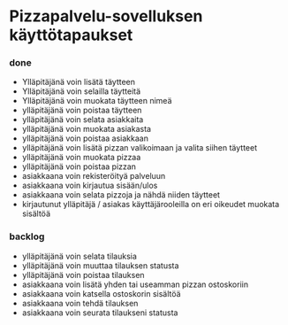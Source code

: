 # Pizzapalvelu-sovelluksen käyttötapaukset

### done
- Ylläpitäjänä voin lisätä täytteen
- Ylläpitäjänä voin selailla täytteitä
- Ylläpitäjänä voin muokata täytteen nimeä
- ylläpitäjänä voin poistaa täytteen
- ylläpitäjänä voin selata asiakkaita
- ylläpitäjänä voin muokata asiakasta
- ylläpitäjänä voin poistaa asiakkaan
- ylläpitäjänä voin lisätä pizzan valikoimaan ja valita siihen täytteet
- ylläpitäjänä voin muokata pizzaa
- ylläpitäjänä voin poistaa pizzan
- asiakkaana voin rekisteröityä palveluun
- asiakkaana voin kirjautua sisään/ulos
- asiakkaana voin selata pizzoja ja nähdä niiden täytteet
- kirjautunut ylläpitäjä / asiakas käyttäjärooleilla on eri oikeudet muokata sisältöä

### backlog
- ylläpitäjänä voin selata tilauksia
- ylläpitäjänä voin muuttaa tilauksen statusta
- ylläpitäjänä voin poistaa tilauksen
- asiakkaana voin lisätä yhden tai useamman pizzan ostoskoriin
- asiakkaana voin katsella ostoskorin sisältöä
- asiakkaana voin tehdä tilauksen
- asiakkaana voin seurata tilaukseni statusta
